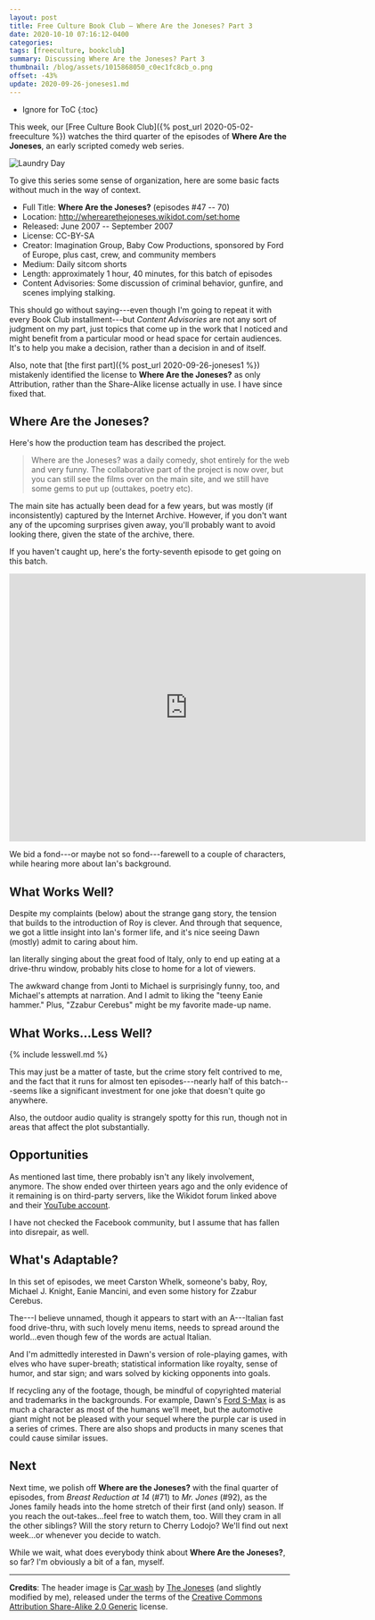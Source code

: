 ```yaml
---
layout: post
title: Free Culture Book Club — Where Are the Joneses? Part 3
date: 2020-10-10 07:16:12-0400
categories:
tags: [freeculture, bookclub]
summary: Discussing Where Are the Joneses? Part 3
thumbnail: /blog/assets/1015868050_c0ec1fc8cb_o.png
offset: -43%
update: 2020-09-26-joneses1.md
---
```


* Ignore for ToC
{:toc}

This week, our [Free Culture Book Club]({% post_url 2020-05-02-freeculture %}) watches the third quarter of the episodes of **Where Are the Joneses**, an early scripted comedy web series.

![Laundry Day](/blog/assets/1015868050_c0ec1fc8cb_o.png "Laundry Day")

To give this series some sense of organization, here are some basic facts without much in the way of context.

 * Full Title:  **Where Are the Joneses?** (episodes #47 -- 70)
 * Location:  <http://wherearethejoneses.wikidot.com/set:home>
 * Released:  June 2007 -- September 2007
 * License:  CC-BY-SA
 * Creator:  Imagination Group, Baby Cow Productions, sponsored by Ford of Europe, plus cast, crew, and community members
 * Medium:  Daily sitcom shorts
 * Length:  approximately 1 hour, 40 minutes, for this batch of episodes
 * Content Advisories:  Some discussion of criminal behavior, gunfire, and scenes implying stalking.

This should go without saying---even though I'm going to repeat it with every Book Club installment---but *Content Advisories* are not any sort of judgment on my part, just topics that come up in the work that I noticed and might benefit from a particular mood or head space for certain audiences.  It's to help you make a decision, rather than a decision in and of itself.

Also, note that [the first part]({% post_url 2020-09-26-joneses1 %}) mistakenly identified the license to **Where Are the Joneses?** as only Attribution, rather than the Share-Alike license actually in use.  I have since fixed that.

## Where Are the Joneses?

Here's how the production team has described the project.

 > Where are the Joneses? was a daily comedy, shot entirely for the web and very funny. The collaborative part of the project is now over, but you can still see the films over on the main site, and we still have some gems to put up (outtakes, poetry etc).

The main site has actually been dead for a few years, but was mostly (if inconsistently) captured by the Internet Archive.  However, if you don't want any of the upcoming surprises given away, you'll probably want to avoid looking there, given the state of the archive, there.

If you haven't caught up, here's the forty-seventh episode to get going on this batch.

<iframe
  src="https://archive.org/embed/WhereAreTheJoneses-Episode47-"
  width="640"
  height="480"
  frameborder="0"
  webkitallowfullscreen="true"
  mozallowfullscreen="true"
  allowfullscreen
>
</iframe>

We bid a fond---or maybe not so fond---farewell to a couple of characters, while hearing more about Ian's background.

## What Works Well?

Despite my complaints (below) about the strange gang story, the tension that builds to the introduction of Roy is clever.  And through that sequence, we got a little insight into Ian's former life, and it's nice seeing Dawn (mostly) admit to caring about him.

Ian literally singing about the great food of Italy, only to end up eating at a drive-thru window, probably hits close to home for a lot of viewers.

The awkward change from Jonti to Michael is surprisingly funny, too, and Michael's attempts at narration.  And I admit to liking the "teeny Eanie hammer."  Plus, "Zzabur Cerebus" might be my favorite made-up name.

## What Works...Less Well?

{% include lesswell.md %}

This may just be a matter of taste, but the crime story felt contrived to me, and the fact that it runs for almost ten episodes---nearly half of this batch---seems like a significant investment for one joke that doesn't quite go anywhere.

Also, the outdoor audio quality is strangely spotty for this run, though not in areas that affect the plot substantially.

## Opportunities

As mentioned last time, there probably isn't any likely involvement, anymore.  The show ended over thirteen years ago and the only evidence of it remaining is on third-party servers, like the Wikidot forum linked above and their [YouTube account](https://www.youtube.com/user/wherearethejoneses/videos).

I have not checked the Facebook community, but I assume that has fallen into disrepair, as well.

## What's Adaptable?

In this set of episodes, we meet Carston Whelk, someone's baby, Roy, Michael J. Knight, Eanie Mancini, and even some history for Zzabur Cerebus.

The---I believe unnamed, though it appears to start with an A---Italian fast food drive-thru, with such lovely menu items, needs to spread around the world...even though few of the words are actual Italian.

And I'm admittedly interested in Dawn's version of role-playing games, with elves who have super-breath; statistical information like royalty, sense of humor, and star sign; and wars solved by kicking opponents into goals.

If recycling any of the footage, though, be mindful of copyrighted material and trademarks in the backgrounds.  For example, Dawn's [Ford S-Max](https://en.wikipedia.org/wiki/Ford_S-Max) is as much a character as most of the humans we'll meet, but the automotive giant might not be pleased with your sequel where the purple car is used in a series of crimes.  There are also shops and products in many scenes that could cause similar issues.

## Next

Next time, we polish off **Where are the Joneses?** with the final quarter of episodes, from *Breast Reduction at 14* (#71) to *Mr. Jones* (#92), as the Jones family heads into the home stretch of their first (and only) season.  If you reach the out-takes...feel free to watch them, too.  Will they cram in all the other siblings?  Will the story return to Cherry Lodojo?  We'll find out next week...or whenever you decide to watch.

While we wait, what does everybody think about **Where Are the Joneses?**, so far?  I'm obviously a bit of a fan, myself.

* * *

**Credits**:  The header image is [Car wash](https://www.flickr.com/photos/wherearethejoneses/1015868050/) by [The Joneses](https://www.flickr.com/photos/wherearethejoneses/) (and slightly modified by me), released under the terms of the [Creative Commons Attribution Share-Alike 2.0 Generic](https://creativecommons.org/licenses/by-sa/2.0/) license.
